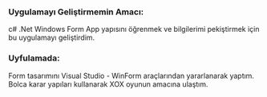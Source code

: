 ### Uygulamayı Geliştirmemin Amacı:
c# .Net Windows Form App yapısını öğrenmek ve bilgilerimi pekiştirmek için bu uygulamayı geliştirdim.
### Uyfulamada:
Form tasarımını Visual Studio - WinForm araçlarından yararlanarak yaptım. Bolca karar yapıları kullanarak XOX oyunun amacına ulaştım. 
